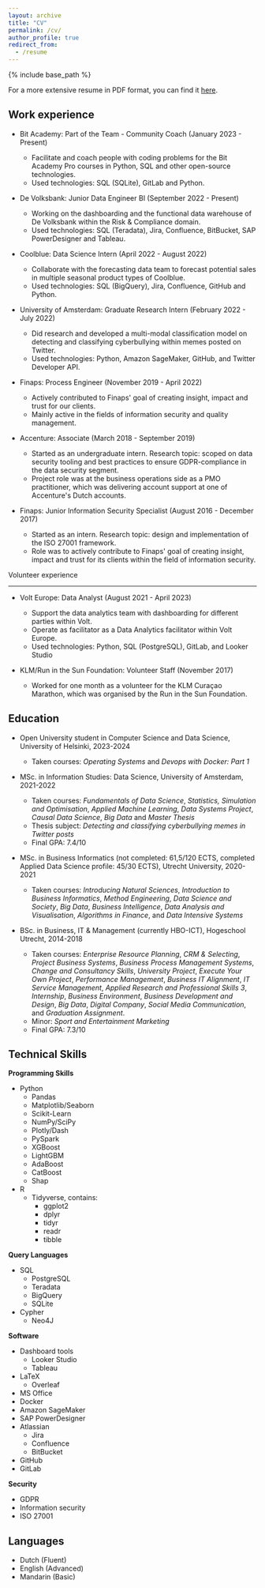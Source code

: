 ```yaml
---
layout: archive
title: "CV"
permalink: /cv/
author_profile: true
redirect_from:
  - /resume
---
```


{% include base_path %}

For a more extensive resume in PDF format, you can find it [here](https://rchou97.github.io/files/Richard_Chou_CV.pdf).

Work experience
------

* Bit Academy: Part of the Team - Community Coach (January 2023 - Present)
  * Facilitate and coach people with coding problems for the Bit Academy Pro courses in Python, SQL and other open-source technologies.
  * Used technologies: SQL (SQLite), GitLab and Python.

* De Volksbank: Junior Data Engineer BI (September 2022 - Present)
  * Working on the dashboarding and the functional data warehouse of De Volksbank within the Risk & Compliance domain.
  * Used technologies: SQL (Teradata), Jira, Confluence, BitBucket, SAP PowerDesigner and Tableau.

* Coolblue: Data Science Intern (April 2022 - August 2022)
  * Collaborate with the forecasting data team to forecast potential sales in multiple seasonal product types of Coolblue.
  * Used technologies: SQL (BigQuery), Jira, Confluence, GitHub and Python.

* University of Amsterdam: Graduate Research Intern (February 2022 - July 2022)
  * Did research and developed a multi-modal classification model on detecting and classifying cyberbullying within memes posted on Twitter.
  * Used technologies: Python, Amazon SageMaker, GitHub, and Twitter Developer API.

* Finaps: Process Engineer (November 2019 - April 2022)
  * Actively contributed to Finaps' goal of creating insight, impact and trust for our clients.
  * Mainly active in the fields of information security and quality management.

* Accenture: Associate (March 2018 - September 2019)
  * Started as an undergraduate intern. Research topic: scoped on data security tooling and best practices to ensure GDPR-compliance in the data security segment.
  * Project role was at the business operations side as a PMO practitioner, which was delivering account support at one of Accenture's Dutch accounts.

* Finaps: Junior Information Security Specialist (August 2016 - December 2017)
  * Started as an intern. Research topic: design and implementation of the ISO 27001 framework.
  * Role was to actively contribute to Finaps' goal of creating insight, impact and trust for its clients within the field of information security.

Volunteer experience

------

* Volt Europe: Data Analyst (August 2021 - April 2023)
  * Support the data analytics team with dashboarding for different parties within Volt.
  * Operate as facilitator as a Data Analytics facilitator within Volt Europe.
  * Used technologies: Python, SQL (PostgreSQL), GitLab, and Looker Studio

* KLM/Run in the Sun Foundation: Volunteer Staff (November 2017)
  * Worked for one month as a volunteer for the KLM Curaçao Marathon, which was organised by the Run in the Sun Foundation.

Education
------

* Open University student in Computer Science and Data Science, University of Helsinki, 2023-2024
  * Taken courses: *Operating Systems* and *Devops with Docker: Part 1*

* MSc. in Information Studies: Data Science, University of Amsterdam, 2021-2022
  * Taken courses: *Fundamentals of Data Science*, *Statistics, Simulation and Optimisation*, *Applied Machine Learning*, *Data Systems Project*, *Causal Data Science*, *Big Data* and *Master Thesis*
  * Thesis subject: *Detecting and classifying cyberbullying memes in Twitter posts*
  * Final GPA: 7.4/10

* MSc. in Business Informatics (not completed: 61,5/120 ECTS, completed Applied Data Science profile: 45/30 ECTS), Utrecht University, 2020-2021
  * Taken courses: *Introducing Natural Sciences*, *Introduction to Business Informatics*, *Method Engineering*, *Data Science and Society*, *Big Data*, *Business Intelligence*, *Data Analysis and Visualisation*, *Algorithms in Finance*, and *Data Intensive Systems*

* BSc. in Business, IT & Management (currently HBO-ICT), Hogeschool Utrecht, 2014-2018 
  * Taken courses: *Enterprise Resource Planning*, *CRM & Selecting*, *Project Business Systems*, *Business Process Management Systems*, *Change and Consultancy Skills*, *University Project*, *Execute Your Own Project*, *Performance Management*, *Business IT Alignment*, *IT Service Management*, *Applied Research and Professional Skills 3*, *Internship*, *Business Environment*, *Business Development and Design*, *Big Data*, *Digital Company*, *Social Media Communication*, and *Graduation Assignment*.
  * Minor: *Sport and Entertainment Marketing*
  * Final GPA: 7.3/10
  
Technical Skills
------

**Programming Skills**

* Python
  * Pandas
  * Matplotlib/Seaborn
  * Scikit-Learn
  * NumPy/SciPy
  * Plotly/Dash
  * PySpark
  * XGBoost
  * LightGBM
  * AdaBoost
  * CatBoost
  * Shap
* R
  * Tidyverse, contains:
    * ggplot2
    * dplyr
    * tidyr
    * readr
    * tibble

**Query Languages**

* SQL
  * PostgreSQL
  * Teradata
  * BigQuery
  * SQLite
* Cypher
  * Neo4J

**Software**

* Dashboard tools
  * Looker Studio
  * Tableau
* LaTeX
  * Overleaf
* MS Office
* Docker
* Amazon SageMaker
* SAP PowerDesigner
* Atlassian
  * Jira
  * Confluence
  * BitBucket
* GitHub
* GitLab

**Security**

* GDPR
* Information security
* ISO 27001

Languages
------

* Dutch (Fluent)
* English (Advanced)
* Mandarin (Basic)
